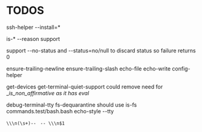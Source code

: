 # TODOS

ssh-helper --install=*

is-\* --reason support

support --no-status and --status=no/null to discard status so failure returns 0

ensure-trailing-newline
ensure-trailing-slash
echo-file
echo-write
config-helper

get-devices
get-terminal-quiet-support could remove need for \__is_non_affirmative as it has eval_

debug-terminal-tty
fs-dequarantine should use is-fs
commands.test/bash.bash
echo-style --tty

`\\\n(\s+)-- `
`-- \\\n$1`